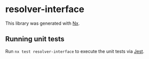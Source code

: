 # resolver-interface

This library was generated with [Nx](https://nx.dev).

## Running unit tests

Run `nx test resolver-interface` to execute the unit tests via [Jest](https://jestjs.io).
